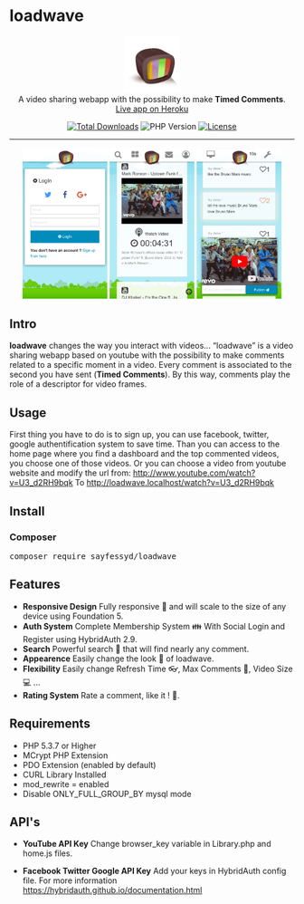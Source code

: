 # loadwave

<p align="center">
    <img width="100" src="https://raw.githubusercontent.com/sayfessyd/loadwave/master/public/img/loadwave3.png"><br>
    A video sharing webapp with the possibility to make <b>Timed Comments</b>.<br>
    <a href="https://loadwave.herokuapp.com/">Live app on Heroku</a>
</p>

<p align="center">
    <a href="https://packagist.org/packages/sayfessyd/loadwave"><img src="https://img.shields.io/packagist/dt/sayfessyd/loadwave.svg" alt="Total Downloads"></a>
    <a><img src=" https://img.shields.io/packagist/php-v/sayfessyd/loadwave.svg" alt="PHP Version"></a>
    <a href="https://github.com/sayfessyd/loadwave/blob/master/LICENSE"><img src="https://img.shields.io/github/license/sayfessyd/loadwave.svg" alt="License"></a>
</p>

------
<div align="center">
    <img src="https://raw.githubusercontent.com/sayfessyd/loadwave/master/public/screenshots/auth.jpg" width="150">
    <img src="https://raw.githubusercontent.com/sayfessyd/loadwave/master/public/screenshots/home.jpg" width="150">
    <img src="https://raw.githubusercontent.com/sayfessyd/loadwave/master/public/screenshots/app.jpg" width="150">
</div>

## Intro
**loadwave** changes the way you interact with videos... “loadwave” is a video sharing webapp based on youtube with the possibility to make comments related to a specific moment in a video. Every comment is associated to the second you have sent (**Timed Comments**). By this way, comments play the role of a descriptor for video frames.


## Usage
First thing you have to do is to sign up, you can use facebook, twitter, google authentification system to save time. Than you can access to the home page where you find a dashboard and the top commented videos, you choose one of those videos. Or you can choose a video from youtube website and modify the url from: http://www.youtube.com/watch?v=U3_d2RH9bqk To http://loadwave.localhost/watch?v=U3_d2RH9bqk

## Install

### Composer
<pre>
composer require sayfessyd/loadwave
</pre>

## Features
+ **Responsive Design** Fully responsive :iphone: and will scale to the size of any device using Foundation 5.
+ **Auth System** Complete Membership System  :family: With Social Login and Register using HybridAuth 2.9.
+ **Search** Powerful search :mag_right: that will find nearly any comment.
+ **Appearence** Easily change the look  :necktie: of loadwave.
+ **Flexibility** Easily change Refresh Time :eyeglasses:, Max Comments :speech_balloon:, Video Size :computer: ...
+ **Rating System** Rate a comment, like it ! :sparkling_heart:.

## Requirements
+ PHP 5.3.7 or Higher
+ MCrypt PHP Extension
+ PDO Extension (enabled by default)
+ CURL Library Installed
+ mod_rewrite = enabled
+ Disable ONLY_FULL_GROUP_BY mysql mode

## API's
+ **YouTube API Key**
Change browser_key variable in Library.php and home.js files.

+ **Facebook Twitter Google API Key**
Add your keys in HybridAuth config file. For more information https://hybridauth.github.io/documentation.html

